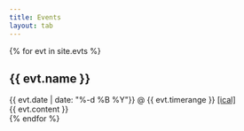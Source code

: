 ```yaml
---
title: Events
layout: tab
---
```


{% for evt in site.evts %}
<h2>{{ evt.name }}</h2>
{{ evt.date |  date: "%-d %B %Y"}}
@ {{ evt.timerange }}
<a href="{{evt.ical}}"> [ical] </a>

<div class="evt-details">
{{ evt.content }}
</div>
{% endfor %}